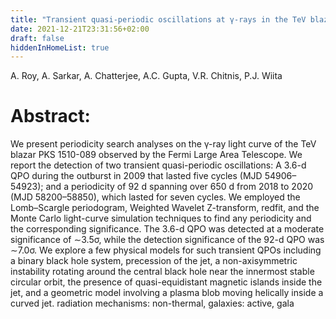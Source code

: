 ```yaml
---
title: "Transient quasi-periodic oscillations at γ-rays in the TeV blazar PKS 1510-089."
date: 2021-12-21T23:31:56+02:00
draft: false
hiddenInHomeList: true
---
```


A. Roy, A. Sarkar, A. Chatterjee, A.C. Gupta, V.R. Chitnis, P.J. Wiita

# Abstract:
We present periodicity search analyses on the γ-ray light curve of the TeV blazar PKS 1510-089 observed by the Fermi Large Area Telescope. We report the detection of two transient quasi-periodic oscillations: A 3.6-d QPO during the outburst in 2009 that lasted five cycles (MJD 54906–54923); and a periodicity of 92 d spanning over 650 d from 2018 to 2020 (MJD 58200–58850), which lasted for seven cycles. We employed the Lomb–Scargle periodogram, Weighted Wavelet Z-transform, redfit, and the Monte Carlo light-curve simulation techniques to find any periodicity and the corresponding significance. The 3.6-d QPO was detected at a moderate significance of ∼3.5σ, while the detection significance of the 92-d QPO was ∼7.0σ. We explore a few physical models for such transient QPOs including a binary black hole system, precession of the jet, a non-axisymmetric instability rotating around the central black hole near the innermost stable circular orbit, the presence of quasi-equidistant magnetic islands inside the jet, and a geometric model involving a plasma blob moving helically inside a curved jet.
radiation mechanisms: non-thermal, galaxies: active, gala